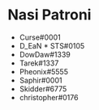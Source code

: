 <!-- TITLE: [PL] Patroni Nieoficjalnej Discord Wiki -->
<!-- SUBTITLE: Ta strona jest w całości poświęcona i zadedykowana naszym uroczym sponsorom, którzy pomagają nam płacić za nasz hosting! Mówiąc szczerze bez waszej pomocy ten projekt nie miałby szansy istnieć, więc szczerze wam dziękujemy! -->

# Nasi Patroni

* Curse#0001
* D_EaN * STS#0105
* DowDaw#1339
* Tarek#1337
* Pheonix#5555
* Saphir#0001
* Skidder#6775
* christopher#0176